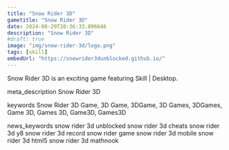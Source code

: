 ```yaml
---
title: "Snow Rider 3D"
gametitle: "Snow Rider 3D"
date: 2024-08-29T20:36:33.896646
description: "Snow Rider 3D"
#draft: true
image: "img/snow-rider-3d/logo.png"
tags: [skill]
embedUrl: "https://snowrider3dunblocked.github.io/"
---
```


Snow Rider 3D is an exciting game featuring Skill | Desktop.

meta_description
Snow Rider 3D


keywords
Snow Rider 3D Game, 3D Game, 3DGame, 3D Games, 3DGames, Game 3D, Games 3D, Game3D, Games3D


news_keywords
snow rider 3d unblocked snow rider 3d cheats snow rider 3d y8 snow rider 3d record snow rider game snow rider 3d mobile snow rider 3d html5 snow rider 3d mathnook
